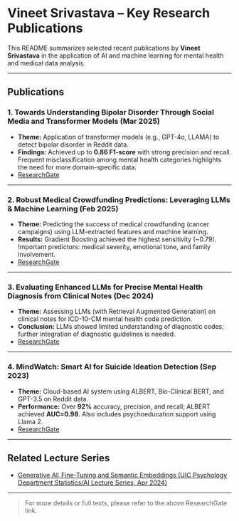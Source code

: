 
# Vineet Srivastava – Key Research Publications

This README summarizes selected recent publications by **Vineet Srivastava** in the application of AI and machine learning for mental health and medical data analysis.

---

## Publications

### 1. Towards Understanding Bipolar Disorder Through Social Media and Transformer Models (Mar 2025)

* **Theme:** Application of transformer models (e.g., GPT-4o, LLAMA) to detect bipolar disorder in Reddit data.
* **Findings:** Achieved up to **0.86 F1-score** with strong precision and recall. Frequent misclassification among mental health categories highlights the need for more domain-specific data.
* [ResearchGate](https://www.researchgate.net/scientific-contributions/Vineet-Srivastava-2262078932)

---

### 2. Robust Medical Crowdfunding Predictions: Leveraging LLMs & Machine Learning (Feb 2025)

* **Theme:** Predicting the success of medical crowdfunding (cancer campaigns) using LLM-extracted features and machine learning.
* **Results:** Gradient Boosting achieved the highest sensitivity (\~0.79). Important predictors: medical severity, emotional tone, and family involvement.
* [ResearchGate](https://www.researchgate.net/scientific-contributions/Vineet-Srivastava-2262078932)

---

### 3. Evaluating Enhanced LLMs for Precise Mental Health Diagnosis from Clinical Notes (Dec 2024)

* **Theme:** Assessing LLMs (with Retrieval Augmented Generation) on clinical notes for ICD-10-CM mental health code prediction.
* **Conclusion:** LLMs showed limited understanding of diagnostic codes; further integration of diagnostic guidelines is needed.
* [ResearchGate](https://www.researchgate.net/scientific-contributions/Vineet-Srivastava-2262078932)

---

### 4. MindWatch: Smart AI for Suicide Ideation Detection (Sep 2023)

* **Theme:** Cloud-based AI system using ALBERT, Bio-Clinical BERT, and GPT-3.5 on Reddit data.
* **Performance:** Over **92%** accuracy, precision, and recall; ALBERT achieved **AUC=0.98**. Also includes psychoeducation support using Llama 2.
* [ResearchGate](https://www.researchgate.net/scientific-contributions/Vineet-Srivastava-2262078932)

---

## Related Lecture Series

* [Generative AI: Fine-Tuning and Semantic Embeddings (UIC Psychology Department Statistics/AI Lecture Series, Apr 2024)](https://www.psych.uic.edu/event/psychdept-6617-spring-statisticsai-lecture-series-generative-ai-fine-tuning-and-semantic-embeddings-20240412)

---

> For more details or full texts, please refer to the above ResearchGate link.



